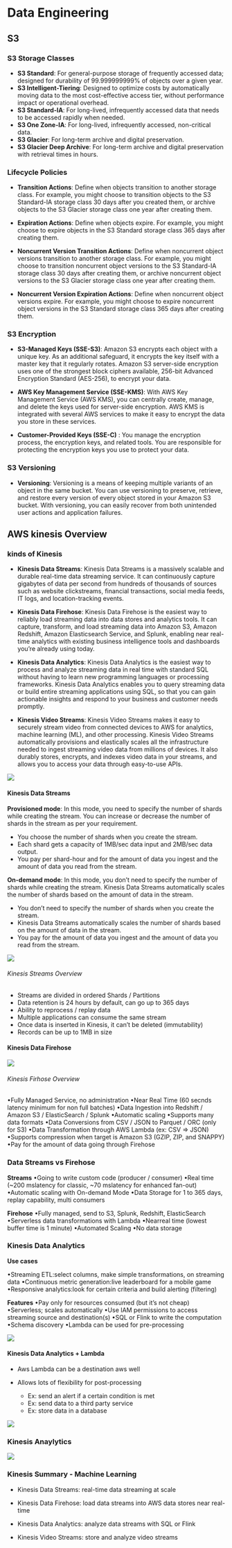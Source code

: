 # Data Engineering  

## S3 

### S3 Storage Classes

- **S3 Standard**: For general-purpose storage of frequently accessed data; designed for durability of 99.999999999% of objects over a given year.
- **S3 Intelligent-Tiering**: Designed to optimize costs by automatically moving data to the most cost-effective access tier, without performance impact or operational overhead.
- **S3 Standard-IA**: For long-lived, infrequently accessed data that needs to be accessed rapidly when needed.
- **S3 One Zone-IA**: For long-lived, infrequently accessed, non-critical data.
- **S3 Glacier**: For long-term archive and digital preservation.
- **S3 Glacier Deep Archive**: For long-term archive and digital preservation with retrieval times in hours.


### Lifecycle Policies

- **Transition Actions**: Define when objects transition to another storage class. For example, you might choose to transition objects to the S3 Standard-IA storage class 30 days after you created them, or archive objects to the S3 Glacier storage class one year after creating them.

- **Expiration Actions**: Define when objects expire. For example, you might choose to expire objects in the S3 Standard storage class 365 days after creating them.

- **Noncurrent Version Transition Actions**: Define when noncurrent object versions transition to another storage class. For example, you might choose to transition noncurrent object versions to the S3 Standard-IA storage class 30 days after creating them, or archive noncurrent object versions to the S3 Glacier storage class one year after creating them.

- **Noncurrent Version Expiration Actions**: Define when noncurrent object versions expire. For example, you might choose to expire noncurrent object versions in the S3 Standard storage class 365 days after creating them.

### S3 Encryption

- **S3-Managed Keys (SSE-S3)**: Amazon S3 encrypts each object with a unique key. As an additional safeguard, it encrypts the key itself with a master key that it regularly rotates. Amazon S3 server-side encryption uses one of the strongest block ciphers available, 256-bit Advanced Encryption Standard (AES-256), to encrypt your data.

- **AWS Key Management Service (SSE-KMS)**: With AWS Key Management Service (AWS KMS), you can centrally create, manage, and delete the keys used for server-side encryption. AWS KMS is integrated with several AWS services to make it easy to encrypt the data you store in these services.

- **Customer-Provided Keys (SSE-C)** : You manage the encryption process, the encryption keys, and related tools. You are responsible for protecting the encryption keys you use to protect your data.

### S3 Versioning

- **Versioning**: Versioning is a means of keeping multiple variants of an object in the same bucket. You can use versioning to preserve, retrieve, and restore every version of every object stored in your Amazon S3 bucket. With versioning, you can easily recover from both unintended user actions and application failures.



## AWS kinesis Overview

###  kinds of Kinesis

- **Kinesis Data Streams**: Kinesis Data Streams is a massively scalable and durable real-time data streaming service. It can continuously capture gigabytes of data per second from hundreds of thousands of sources such as website clickstreams, financial transactions, social media feeds, IT logs, and location-tracking events.

- **Kinesis Data Firehose**: Kinesis Data Firehose is the easiest way to reliably load streaming data into data stores and analytics tools. It can capture, transform, and load streaming data into Amazon S3, Amazon Redshift, Amazon Elasticsearch Service, and Splunk, enabling near real-time analytics with existing business intelligence tools and dashboards you’re already using today.

- **Kinesis Data Analytics**: Kinesis Data Analytics is the easiest way to process and analyze streaming data in real time with standard SQL without having to learn new programming languages or processing frameworks. Kinesis Data Analytics enables you to query streaming data or build entire streaming applications using SQL, so that you can gain actionable insights and respond to your business and customer needs promptly.

- **Kinesis Video Streams**: Kinesis Video Streams makes it easy to securely stream video from connected devices to AWS for analytics, machine learning (ML), and other processing. Kinesis Video Streams automatically provisions and elastically scales all the infrastructure needed to ingest streaming video data from millions of devices. It also durably stores, encrypts, and indexes video data in your streams, and allows you to access your data through easy-to-use APIs.

![](attachments/Pasted%20image%2020240224111007.png)

#### Kinesis Data Streams





**Provisioned mode**: In this mode, you need to specify the number of shards while creating the stream. You can increase or decrease the number of shards in the stream as per your requirement.

  - You choose the number of shards when you create the stream.
  - Each shard gets a capacity of 1MB/sec data input and 2MB/sec data output.
  - You pay per shard-hour and for the amount of data you ingest and the amount of data you read from the stream.
  

**On-demand mode**: In this mode, you don’t need to specify the number of shards while creating the stream. Kinesis Data Streams automatically scales the number of shards based on the amount of data in the stream.

-  You don’t need to specify the number of shards when you create the stream.
-  Kinesis Data Streams automatically scales the number of shards based on the amount of data in the stream.
- You pay for the amount of data you ingest and the amount of data you read from the stream.



![](attachments/Pasted%20image%2020240224155019.png)


###### Kinesis Streams Overview

- Streams are divided in ordered Shards / Partitions
- Data retention is 24 hours by default, can go up to 365 days
- Ability to reprocess / replay data
- Multiple applications can consume the same stream
- Once data is inserted in Kinesis, it can’t be deleted (immutability)
- Records can be up to 1MB in size




#### Kinesis Data Firehose


![](attachments/Pasted%20image%2020240224155427.png)
###### Kinesis Firhose Overview

•Fully Managed Service, no administration
•Near Real Time (60 secnds latency minimum for non full batches)
•Data Ingestion into Redshift / Amazon S3 / ElasticSearch / Splunk
•Automatic scaling
•Supports many data formats
•Data Conversions from CSV / JSON to Parquet / ORC (only for S3)
•Data Transformation through AWS Lambda (ex: CSV => JSON)
•Supports compression when target is Amazon S3 (GZIP, ZIP, and SNAPPY)
•Pay for the amount of data going through Firehose

### Data Streams vs Firehose
**Streams**
•Going to write custom code (producer / consumer)
•Real time (~200 mslatency for classic, ~70 mslatency for enhanced fan-out)
•Automatic scaling with On-demand Mode
•Data Storage for 1 to 365 days, replay capability, multi consumers


**Firehose**
•Fully managed, send to S3, Splunk, Redshift, ElasticSearch
•Serverless data transformations with Lambda
•Nearreal time (lowest buffer time is 1 minute)
•Automated Scaling
•No data storage

### Kinesis Data Analytics


**Use cases**

•Streaming ETL:select columns, make simple transformations, on streaming data
•Continuous metric generation:live leaderboard for a mobile game
•Responsive analytics:look for certain criteria and build alerting (filtering)

**Features**
•Pay only for resources consumed (but it’s not cheap)
•Serverless; scales automatically
•Use IAM permissions to access streaming source and destination(s)
•SQL or Flink to write the computation
•Schema discovery
•Lambda can be used for pre-processing

![](attachments/Pasted%20image%2020240224162100.png)

#### Kinesis Data Analytics + Lambda

- Aws Lambda can be a destination aws well

- Allows lots of flexibility for post-processing
  - Ex: send an alert if a certain condition is met
  - Ex: send data to a third party service
  - Ex: store data in a database


![](attachments/Pasted%20image%2020240224162137.png)


### Kinesis Anaylytics

![](attachments/Pasted%20image%2020240224162816.png)


### Kinesis Summary - Machine Learning


- Kinesis Data Streams: real-time data streaming at scale

- Kinesis Data Firehose: load data streams into AWS data stores near real-time

- Kinesis Data Analytics: analyze data streams with SQL or Flink

- Kinesis Video Streams: store and analyze video streams